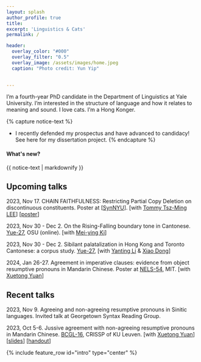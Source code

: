 ```yaml
---
layout: splash
author_profile: true
title:
excerpt: 'Linguistics & Cats'
permalink: /

header:
  overlay_color: "#000"
  overlay_filter: "0.5"
  overlay_image: /assets/images/home.jpeg
  caption: "Photo credit: Yun Yip"

  
---
```


I’m a fourth-year PhD candidate in the Department of Linguistics at Yale University. I’m interested in the structure of language and how it relates to meaning and sound. I love cats. I’m a Hong Konger.


{% capture notice-text %}
* I recently defended my prospectus and have advanced to candidacy! See here for my dissertation project.
{% endcapture %}

<div class="notice--info">
  <h4 class="no_toc">What's new?</h4>
  {{ notice-text | markdownify }}
</div>


## Upcoming talks

2023, Nov 17. CHAIN FAITHFULNESS: Restricting Partial Copy Deletion on discontinuous constituents. Poster at [[SynNYU](https://wp.nyu.edu/synnyu/)]. [with [Tommy Tsz-Ming LEE](https://tszminglee.github.io/)]  [[poster](https://kafai-yip.github.io/assets/docs/SynNYU_partial_poster_20231115.pdf)]

2023, Nov 30 - Dec 2. On the Rising-Falling boundary tone in Cantonese. [Yue-27](https://u.osu.edu/yue2023/), OSU (online). [with [Mei-ying Ki](https://commons.gc.cuny.edu/members/meiying/)] 

2023, Nov 30 - Dec 2. Sibilant palatalization in Hong Kong and Toronto Cantonese: a corpus study. [Yue-27](https://u.osu.edu/yue2023/), 
[with [Yanting Li](https://sites.google.com/uci.edu/yantingli/home) & [Xiao Dong](https://ealc.indiana.edu/people/dong-xiao.html)] 

2024, Jan 26-27. Agreement in imperative clauses: evidence from object resumptive pronouns in Mandarin Chinese. Poster at [NELS-54](https://nels54.mit.edu/), MIT. [with [Xuetong Yuan](https://kathyuan28.github.io/)] 

## Recent talks

2023, Nov 9. Agreeing and non-agreeing resumptive pronouns in Sinitic languages. Invited talk at Georgetown Syntax Reading Group. 

2023, Oct 5-6. Jussive agreement with non-agreeing resumptive pronouns in Mandarin Chinese. [BCGL-16](https://www.crissp.be/bcgl-16-the-morphosyntax-of-speaker-and-hearer/), CRISSP of KU Leuven. [with [Xuetong Yuan](https://kathyuan28.github.io/)] [[slides](https://kafai-yip.github.io/assets/docs/imperative_BCGL-16_slide.pdf)]
 [[handout](https://kafai-yip.github.io/assets/docs/imperative_BCGL-16_handout.pdf)]


{% include feature_row id="intro" type="center" %}
